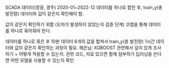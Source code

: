 SCADA 데이터(영광, 경주) 2020-01~2022-12 데이터를 하나로 합친 후, train_y(총 발전량) 데이터와 값이 같은지 확인해야 함. 

값이 같은지 확인하기 위함 (오차가 발생하지 않았는지 검증 단계) 코랩을 통해 데이터를 하나로 묶어줘야 한다. 

데이터를 하나로 묶은 후 10분 데이터 6개의 값을 합쳐서 train_y(총 발전량) 1시간 데이터와 값이 같은지 확인하는 과정이 필요.
해은님: XGBOOST 관련해서 깊이 있게 조사하기 + 어떻게 적용할 수 있는지. 관련 코드, 자료 있으면 함께 첨부하기
 딥러닝을 쓴다면 어떤 모델을 사용할 수 있는지 확인 
